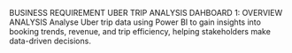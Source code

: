 BUSINESS REQUIREMENT
UBER TRIP ANALYSIS
DAHBOARD 1: OVERVIEW ANALYSIS
Analyse Uber trip data using Power BI to gain insights into booking trends, revenue, and trip efficiency, helping stakeholders make data-driven decisions.
